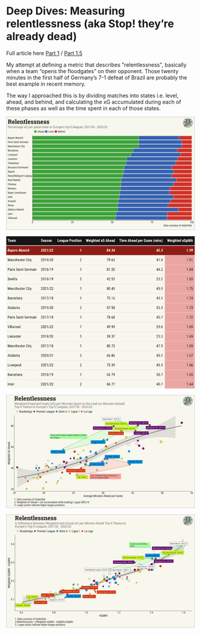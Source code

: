 # Deep Dives: Measuring relentlessness (aka Stop! they’re already dead)

Full article here [Part 1](https://medium.com/@watch22/deep-dives-measuring-relentlessness-aka-stop-theyre-already-dead-part-1-e04fc25627a3) / [Part 1.5](https://medium.com/@watch22/deep-dives-measuring-relentlessness-aka-stop-theyre-already-dead-part-1-5-2021-22-data-743dec8bb377)

My attempt at defining a metric that describes "relentlessness", basically when a team “opens the floodgates” on their opponent. Those twenty minutes in the first half of Germany’s 7-1 defeat of Brazil are probably the best example in recent memory. 

The way I approached this is by dividing matches into states i.e. level, ahead, and behind, and calculating the xG accumulated during each of these phases as well as the time spent in each of those states.

![xG breakdown](outputs/plots/xG_breakdown_state_logo_18-22.png)

![Final table - team_season](outputs/tables/updated/Weighted_xGpMa_18-22.png)

![weighted xg vs minutes ahead](outputs/plots/tot_xG_vs_mins_top4_normalised_logo_18-22.png)

![percentage diff](outputs/plots/percdiff_top4_normalised_logo_18-22.png)
